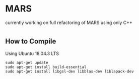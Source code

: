 # MARS
currently working on full refactoring of MARS using only C++

#

## How to Compile

Using Ubuntu 18.04.3 LTS
```
sudo apt-get update
sudo apt-get install build-essential
sudo apt-get install libgsl-dev libblas-dev liblapack-dev
```